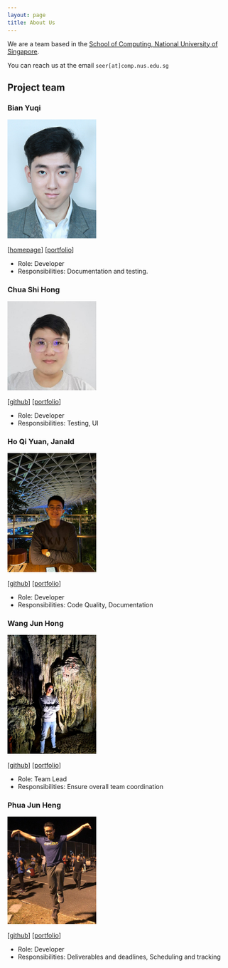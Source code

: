 ```yaml
---
layout: page
title: About Us
---
```


We are a team based in the [School of Computing, National University of Singapore](http://www.comp.nus.edu.sg).

You can reach us at the email `seer[at]comp.nus.edu.sg`

## Project team

### Bian Yuqi

<img src="images/jacky142857.png" width="200px">

[[homepage](https://github.com/Jacky142857)]
[[portfolio](team/jacky142857.md)]

* Role: Developer
* Responsibilities: Documentation and testing.

### Chua Shi Hong

<img src="images/chuashihong.png" width="200px">

[[github](https://github.com/chuashihong)]
[[portfolio](team/chuashihong.md)]

* Role: Developer
* Responsibilities: Testing, UI

### Ho Qi Yuan, Janald

<img src="images/janald99.png" width="200px">

[[github](http://github.com/janald99)] [[portfolio](team/janald99.md)]

* Role: Developer
* Responsibilities: Code Quality, Documentation

### Wang Jun Hong

<img src="images/wjunhong.png" width="200px">

[[github](http://github.com/WJunHong)]
[[portfolio](team/wjunhong.md)]

* Role: Team Lead
* Responsibilities: Ensure overall team coordination

### Phua Jun Heng

<img src="images/junheng.png" width="200px">

[[github](http://github.com/cwnm)] [[portfolio](team/cwnm.md)]

* Role: Developer
* Responsibilities: Deliverables and deadlines, Scheduling and tracking

